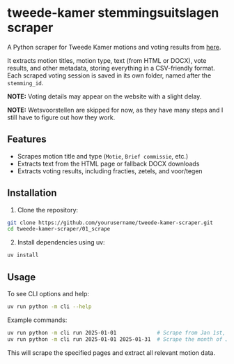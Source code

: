 # tweede-kamer stemmingsuitslagen scraper

A Python scraper for Tweede Kamer motions and voting results from [here](https://www.tweedekamer.nl/kamerstukken/stemmingsuitslagen).

It extracts motion titles, motion type, text (from HTML or DOCX), vote results, and other metadata, storing everything in a CSV-friendly format. Each scraped voting session is saved in its own folder, named after the `stemming_id`.

**NOTE:** Voting details may appear on the website with a slight delay.

**NOTE:** Wetsvoorstellen are skipped for now, as they have many steps and I still have to figure out how they work.

## Features

- Scrapes motion title and type (`Motie`, `Brief commissie`, etc.)
- Extracts text from the HTML page or fallback DOCX downloads
- Extracts voting results, including fracties, zetels, and voor/tegen

## Installation

1. Clone the repository:

```bash
git clone https://github.com/yourusername/tweede-kamer-scraper.git
cd tweede-kamer-scraper/01_scrape
```

2. Install dependencies using uv:

```bash
uv install
```

## Usage

To see CLI options and help:

```bash
uv run python -m cli --help
```

Example commands:

```bash
uv run python -m cli run 2025-01-01             # Scrape from Jan 1st, 2025 onwards
uv run python -m cli run 2025-01-01 2025-01-31  # Scrape the month of Januari, 2025
```

This will scrape the specified pages and extract all relevant motion data.
